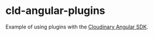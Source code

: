 # cld-angular-plugins
Example of using plugins with the [Cloudinary Angular SDK](https://cloudinary.com/documentation/angular2_integration).
